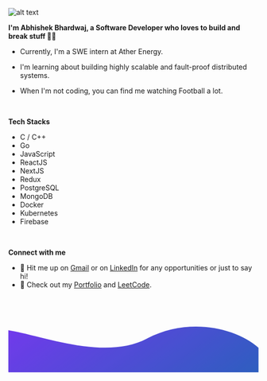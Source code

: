 ![alt text](./images/top.svg)
  

<b>I'm Abhishek Bhardwaj, a Software Developer who loves to build and break stuff 🧑‍💻</b>
  
- Currently, I'm a SWE intern at Ather Energy.

- I'm learning about building highly scalable and fault-proof distributed systems.
  
- When I'm not coding, you can find me watching Football a lot.

<br/>    

<b> Tech Stacks</b>

- C / C++
- Go
- JavaScript
- ReactJS
- NextJS
- Redux
- PostgreSQL
- MongoDB
- Docker
- Kubernetes
- Firebase
 
<br/>   

<b>Connect with me</b>

- 👋 Hit me up on <a href="bhardwajabhi2701@gmail.com" target="_blank">Gmail</a> or on <a href="https://linkedin.com/in/bhardwajabhi" target="_blank">LinkedIn</a> for any opportunities or just to say hi!
- 🚀 Check out my <a href="abhishekbhardwaj.netlify.app" target="_blank">Portfolio</a> and <a href="https://leetcode.com/bharabhi01/" target="_blank">LeetCode</a>.

<br/>  

<svg xmlns="http://www.w3.org/2000/svg" xmlns:xlink="http://www.w3.org/1999/xlink" width="2050" height="500" version="1.2" viewBox="0 0 1537.5 375"><defs><clipPath id="clip1"><path d="M 0 0.0625 L 1537 0.0625 L 1537 374.9375 L 0 374.9375 Z M 0 0.0625"/></clipPath><filter id="alpha" width="100%" height="100%" x="0%" y="0%" filterUnits="objectBoundingBox"><feColorMatrix in="SourceGraphic" type="matrix" values="0 0 0 0 1 0 0 0 0 1 0 0 0 0 1 0 0 0 1 0"/></filter><mask id="mask0"><g filter="url(#alpha)"><rect width="1537.5" height="375" x="0" y="0" style="fill:#000;fill-opacity:.8588;stroke:none"/></g></mask><clipPath id="clip3"><path d="M 0 94 L 1537 94 L 1537 374.9375 L 0 374.9375 Z M 0 94"/></clipPath><clipPath id="clip4"><path d="M 1908.890625 330.027344 L 549.304688 1315.628906 L -371.585938 45.304688 L 988 -940.292969 Z M 1908.890625 330.027344"/></clipPath><clipPath id="clip5"><path d="M 1908.890625 330.027344 L 549.304688 1315.628906 L -371.585938 45.304688 L 988 -940.292969 Z M 1908.890625 330.027344"/></clipPath><clipPath id="clip6"><path d="M -174.660156 212.640625 C -166.574219 323.9375 480.328125 651.382812 696.011719 703.554688 C 951.542969 765.28125 1257.9375 763.484375 1486.289062 611.332031 C 1907.5625 330.5 1307.699219 -72.1875 851.945312 167.691406 C 457.851562 375.027344 -196.097656 -82.277344 -174.660156 212.640625 Z M -174.660156 212.640625"/></clipPath><linearGradient id="linear0" x1="-127.843" x2="-6.589" y1="-261.95" y2="-261.95" gradientTransform="matrix(5.835812,8.050207,8.051917,-5.837052,3198.654414,-748.726126)" gradientUnits="userSpaceOnUse"><stop offset="0" style="stop-color:#5e17eb;stop-opacity:1"/><stop offset=".016" style="stop-color:#5e17eb;stop-opacity:1"/><stop offset=".023" style="stop-color:#5e17eb;stop-opacity:1"/><stop offset=".031" style="stop-color:#5d17ea;stop-opacity:1"/><stop offset=".039" style="stop-color:#5c18ea;stop-opacity:1"/><stop offset=".047" style="stop-color:#5c18ea;stop-opacity:1"/><stop offset=".055" style="stop-color:#5b19e9;stop-opacity:1"/><stop offset=".063" style="stop-color:#5a19e9;stop-opacity:1"/><stop offset=".07" style="stop-color:#5a19e8;stop-opacity:1"/><stop offset=".078" style="stop-color:#591ae8;stop-opacity:1"/><stop offset=".086" style="stop-color:#581ae7;stop-opacity:1"/><stop offset=".094" style="stop-color:#581ae7;stop-opacity:1"/><stop offset=".102" style="stop-color:#571be7;stop-opacity:1"/><stop offset=".109" style="stop-color:#571be6;stop-opacity:1"/><stop offset=".117" style="stop-color:#561be6;stop-opacity:1"/><stop offset=".125" style="stop-color:#551ce5;stop-opacity:1"/><stop offset=".133" style="stop-color:#551ce5;stop-opacity:1"/><stop offset=".141" style="stop-color:#541ce4;stop-opacity:1"/><stop offset=".148" style="stop-color:#531de4;stop-opacity:1"/><stop offset=".156" style="stop-color:#531de3;stop-opacity:1"/><stop offset=".164" style="stop-color:#521ee3;stop-opacity:1"/><stop offset=".172" style="stop-color:#511ee3;stop-opacity:1"/><stop offset=".18" style="stop-color:#511ee2;stop-opacity:1"/><stop offset=".188" style="stop-color:#501fe2;stop-opacity:1"/><stop offset=".195" style="stop-color:#4f1fe1;stop-opacity:1"/><stop offset=".203" style="stop-color:#4f1fe1;stop-opacity:1"/><stop offset=".211" style="stop-color:#4e20e0;stop-opacity:1"/><stop offset=".219" style="stop-color:#4d20e0;stop-opacity:1"/><stop offset=".227" style="stop-color:#4d20e0;stop-opacity:1"/><stop offset=".234" style="stop-color:#4c21df;stop-opacity:1"/><stop offset=".242" style="stop-color:#4b21df;stop-opacity:1"/><stop offset=".25" style="stop-color:#4b21de;stop-opacity:1"/><stop offset=".258" style="stop-color:#4a22de;stop-opacity:1"/><stop offset=".266" style="stop-color:#4922dd;stop-opacity:1"/><stop offset=".273" style="stop-color:#4923dd;stop-opacity:1"/><stop offset=".281" style="stop-color:#4823dd;stop-opacity:1"/><stop offset=".289" style="stop-color:#4723dc;stop-opacity:1"/><stop offset=".297" style="stop-color:#4724dc;stop-opacity:1"/><stop offset=".305" style="stop-color:#4624db;stop-opacity:1"/><stop offset=".313" style="stop-color:#4524db;stop-opacity:1"/><stop offset=".32" style="stop-color:#4525da;stop-opacity:1"/><stop offset=".328" style="stop-color:#4425da;stop-opacity:1"/><stop offset=".336" style="stop-color:#4325d9;stop-opacity:1"/><stop offset=".344" style="stop-color:#4326d9;stop-opacity:1"/><stop offset=".352" style="stop-color:#4226d9;stop-opacity:1"/><stop offset=".359" style="stop-color:#4126d8;stop-opacity:1"/><stop offset=".367" style="stop-color:#4127d8;stop-opacity:1"/><stop offset=".375" style="stop-color:#4027d7;stop-opacity:1"/><stop offset=".383" style="stop-color:#4028d7;stop-opacity:1"/><stop offset=".391" style="stop-color:#3f28d6;stop-opacity:1"/><stop offset=".398" style="stop-color:#3e28d6;stop-opacity:1"/><stop offset=".406" style="stop-color:#3e29d6;stop-opacity:1"/><stop offset=".414" style="stop-color:#3d29d5;stop-opacity:1"/><stop offset=".422" style="stop-color:#3c29d5;stop-opacity:1"/><stop offset=".43" style="stop-color:#3c2ad4;stop-opacity:1"/><stop offset=".438" style="stop-color:#3b2ad4;stop-opacity:1"/><stop offset=".445" style="stop-color:#3a2ad3;stop-opacity:1"/><stop offset=".453" style="stop-color:#3a2bd3;stop-opacity:1"/><stop offset=".461" style="stop-color:#392bd3;stop-opacity:1"/><stop offset=".469" style="stop-color:#382bd2;stop-opacity:1"/><stop offset=".477" style="stop-color:#382cd2;stop-opacity:1"/><stop offset=".484" style="stop-color:#372cd1;stop-opacity:1"/><stop offset=".492" style="stop-color:#362dd1;stop-opacity:1"/><stop offset=".5" style="stop-color:#362dd0;stop-opacity:1"/><stop offset=".508" style="stop-color:#352dd0;stop-opacity:1"/><stop offset=".516" style="stop-color:#342ed0;stop-opacity:1"/><stop offset=".523" style="stop-color:#342ecf;stop-opacity:1"/><stop offset=".531" style="stop-color:#332ecf;stop-opacity:1"/><stop offset=".539" style="stop-color:#322fce;stop-opacity:1"/><stop offset=".547" style="stop-color:#322fce;stop-opacity:1"/><stop offset=".555" style="stop-color:#312fcd;stop-opacity:1"/><stop offset=".563" style="stop-color:#3030cd;stop-opacity:1"/><stop offset=".57" style="stop-color:#3030cc;stop-opacity:1"/><stop offset=".578" style="stop-color:#2f30cc;stop-opacity:1"/><stop offset=".586" style="stop-color:#2e31cc;stop-opacity:1"/><stop offset=".594" style="stop-color:#2e31cb;stop-opacity:1"/><stop offset=".602" style="stop-color:#2d31cb;stop-opacity:1"/><stop offset=".609" style="stop-color:#2c32ca;stop-opacity:1"/><stop offset=".617" style="stop-color:#2c32ca;stop-opacity:1"/><stop offset=".625" style="stop-color:#2b33c9;stop-opacity:1"/><stop offset=".633" style="stop-color:#2b33c9;stop-opacity:1"/><stop offset=".641" style="stop-color:#2a33c9;stop-opacity:1"/><stop offset=".648" style="stop-color:#2934c8;stop-opacity:1"/><stop offset=".656" style="stop-color:#2934c8;stop-opacity:1"/><stop offset=".664" style="stop-color:#2834c7;stop-opacity:1"/><stop offset=".672" style="stop-color:#2735c7;stop-opacity:1"/><stop offset=".68" style="stop-color:#2735c6;stop-opacity:1"/><stop offset=".688" style="stop-color:#2635c6;stop-opacity:1"/><stop offset=".695" style="stop-color:#2536c6;stop-opacity:1"/><stop offset=".703" style="stop-color:#2536c5;stop-opacity:1"/><stop offset=".711" style="stop-color:#2436c5;stop-opacity:1"/><stop offset=".719" style="stop-color:#2337c4;stop-opacity:1"/><stop offset=".727" style="stop-color:#2337c4;stop-opacity:1"/><stop offset=".734" style="stop-color:#2238c3;stop-opacity:1"/><stop offset=".742" style="stop-color:#2138c3;stop-opacity:1"/><stop offset=".75" style="stop-color:#2138c2;stop-opacity:1"/><stop offset=".758" style="stop-color:#2039c2;stop-opacity:1"/><stop offset=".766" style="stop-color:#1f39c2;stop-opacity:1"/><stop offset=".773" style="stop-color:#1f39c1;stop-opacity:1"/><stop offset=".781" style="stop-color:#1e3ac1;stop-opacity:1"/><stop offset=".789" style="stop-color:#1d3ac0;stop-opacity:1"/><stop offset=".797" style="stop-color:#1d3ac0;stop-opacity:1"/><stop offset=".805" style="stop-color:#1c3bbf;stop-opacity:1"/><stop offset=".813" style="stop-color:#1b3bbf;stop-opacity:1"/><stop offset=".82" style="stop-color:#1b3bbf;stop-opacity:1"/><stop offset=".828" style="stop-color:#1a3cbe;stop-opacity:1"/><stop offset=".836" style="stop-color:#193cbe;stop-opacity:1"/><stop offset=".844" style="stop-color:#193dbd;stop-opacity:1"/><stop offset=".852" style="stop-color:#183dbd;stop-opacity:1"/><stop offset=".859" style="stop-color:#173dbc;stop-opacity:1"/><stop offset=".867" style="stop-color:#173ebc;stop-opacity:1"/><stop offset=".875" style="stop-color:#163ebc;stop-opacity:1"/><stop offset=".883" style="stop-color:#153ebb;stop-opacity:1"/><stop offset=".891" style="stop-color:#153fbb;stop-opacity:1"/><stop offset=".898" style="stop-color:#143fba;stop-opacity:1"/><stop offset=".906" style="stop-color:#143fba;stop-opacity:1"/><stop offset=".914" style="stop-color:#1340b9;stop-opacity:1"/><stop offset=".922" style="stop-color:#1240b9;stop-opacity:1"/><stop offset=".93" style="stop-color:#1240b8;stop-opacity:1"/><stop offset=".938" style="stop-color:#1141b8;stop-opacity:1"/><stop offset=".945" style="stop-color:#1041b8;stop-opacity:1"/><stop offset=".953" style="stop-color:#1042b7;stop-opacity:1"/><stop offset=".961" style="stop-color:#0f42b7;stop-opacity:1"/><stop offset=".969" style="stop-color:#0e42b6;stop-opacity:1"/><stop offset=".977" style="stop-color:#0e43b6;stop-opacity:1"/><stop offset=".984" style="stop-color:#0d43b5;stop-opacity:1"/><stop offset=".992" style="stop-color:#0c43b5;stop-opacity:1"/><stop offset="1" style="stop-color:#0c44b5;stop-opacity:1"/></linearGradient><clipPath id="clip2"><rect width="1537" height="375" x="0" y="0"/></clipPath><g id="surface5" clip-path="url(#clip2)"><g clip-path="url(#clip3)" clip-rule="nonzero"><g clip-path="url(#clip4)" clip-rule="nonzero"><g clip-path="url(#clip5)" clip-rule="nonzero"><g clip-path="url(#clip6)" clip-rule="nonzero"><path style="stroke:none;fill-rule:nonzero;fill:url(#linear0)" d="M -178.140625 129.199219 L 1007.527344 -730.320312 L 1715.140625 245.800781 L 529.472656 1105.320312 Z M -178.140625 129.199219"/></g></g></g></g></g></defs><g id="surface1"><g clip-path="url(#clip1)" clip-rule="nonzero"><use mask="url(#mask0)" transform="matrix(1,0,0,1,0,-0.000000000000024251)" xlink:href="#surface5"/></g></g></svg>

